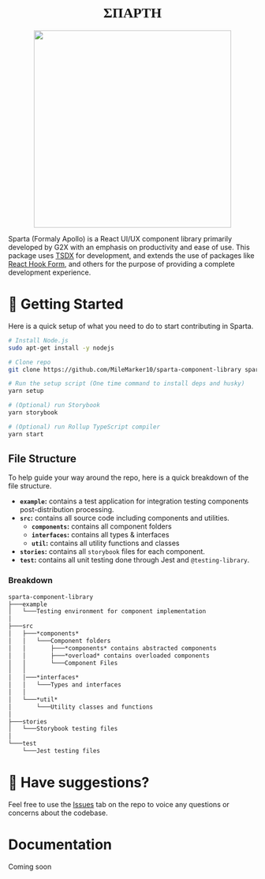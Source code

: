 <h1 style="font-family: serif" align="center">ΣΠΑΡΤΗ</h1>

<p align="center">
    <img src="https://i.pinimg.com/564x/ad/fb/0f/adfb0fd0aa639a744d71f462538e68f1.jpg" width="400px">
</p>

Sparta (Formaly Apollo) is a React UI/UX component library primarily developed by G2X with an emphasis on productivity and ease of use. This package uses [TSDX](https://www.npmjs.com/package/tsdx) for development, and extends the use of packages like [React Hook Form](https://react-hook-form.com/), and others for the purpose of providing a complete development experience.

# 🚀 Getting Started

Here is a quick setup of what you need to do to start contributing in Sparta.

```bash
# Install Node.js
sudo apt-get install -y nodejs

# Clone repo
git clone https://github.com/MileMarker10/sparta-component-library sparta

# Run the setup script (One time command to install deps and husky)
yarn setup

# (Optional) run Storybook
yarn storybook

# (Optional) run Rollup TypeScript compiler
yarn start
```

## File Structure

To help guide your way around the repo, here is a quick breakdown of the file structure.

- **`example`:** contains a test application for integration testing components post-distribution processing.
- **`src`:** contains all source code including components and utilities.
    - **`components`:** contains all component folders
    - **`interfaces`:** contains all types & interfaces
    - **`util`:** contains all utility functions and classes
- **`stories`:** contains all `storybook` files for each component.
- **`test`:** contains all unit testing done through Jest and `@testing-library`.

### Breakdown

```Markdown
sparta-component-library
├───example
│   └───Testing environment for component implementation
│
├───src
│   ├───*components*
│   │   └───Component folders
│   │       ├───*components* contains abstracted components
│   │       ├───*overload* contains overloaded components
│   │       └───Component Files
│   │
│   │───*interfaces*
│   │   └───Types and interfaces
│   │
│   └───*util*
│       └───Utility classes and functions
│
├───stories
│   └───Storybook testing files
│
└───test
    └───Jest testing files
```
# 🤔 Have suggestions?

Feel free to use the [Issues](https://github.com/MileMarker10/sparta-component-library/issues) tab on the repo to voice any questions or concerns about the codebase.

# Documentation
Coming soon